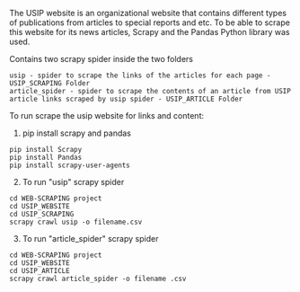 The USIP website is an organizational website that contains different types of publications from articles to special reports and etc.
To be able to scrape this website for its news articles, Scrapy and the Pandas  Python library was used.

Contains two scrapy spider inside the two folders
```
usip - spider to scrape the links of the articles for each page - USIP_SCRAPING Folder
article_spider - spider to scrape the contents of an article from USIP article links scraped by usip spider - USIP_ARTICLE Folder
```

To run scrape the usip website for links and content:

1. pip install scrapy and pandas
```
pip install Scrapy
pip install Pandas
pip install scrapy-user-agents
```

2. To run "usip" scrapy spider
```
cd WEB-SCRAPING project
cd USIP_WEBSITE
cd USIP_SCRAPING
scrapy crawl usip -o filename.csv
```

3. To run "article_spider" scrapy spider
```
cd WEB-SCRAPING project
cd USIP_WEBSITE
cd USIP_ARTICLE
scrapy crawl article_spider -o filename .csv
```
